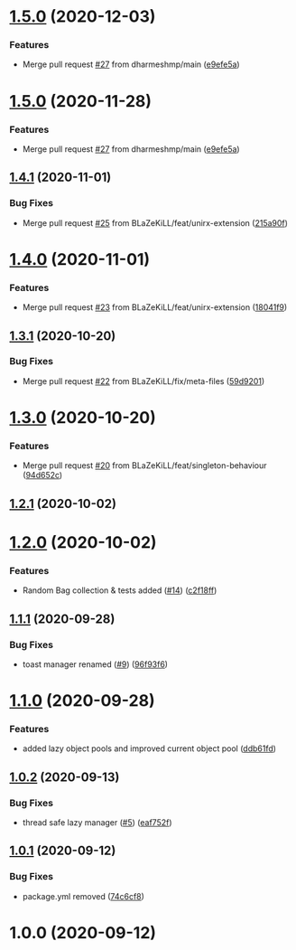 # [1.5.0](https://github.com/dharmeshmp/CodeBlazeLibrary/compare/v1.4.1...v1.5.0) (2020-12-03)


### Features

* Merge pull request [#27](https://github.com/dharmeshmp/CodeBlazeLibrary/issues/27) from dharmeshmp/main ([e9efe5a](https://github.com/dharmeshmp/CodeBlazeLibrary/commit/e9efe5a0ef711a5f582fbb1de34037b51987355e))

# [1.5.0](https://github.com/BLaZeKiLL/CodeBlazeLibrary/compare/v1.4.1...v1.5.0) (2020-11-28)


### Features

* Merge pull request [#27](https://github.com/BLaZeKiLL/CodeBlazeLibrary/issues/27) from dharmeshmp/main ([e9efe5a](https://github.com/BLaZeKiLL/CodeBlazeLibrary/commit/e9efe5a0ef711a5f582fbb1de34037b51987355e))

## [1.4.1](https://github.com/BLaZeKiLL/CodeBlazeLibrary/compare/v1.4.0...v1.4.1) (2020-11-01)


### Bug Fixes

* Merge pull request [#25](https://github.com/BLaZeKiLL/CodeBlazeLibrary/issues/25) from BLaZeKiLL/feat/unirx-extension ([215a90f](https://github.com/BLaZeKiLL/CodeBlazeLibrary/commit/215a90ff4719a165a0ba59be8e0517d11f557eff))

# [1.4.0](https://github.com/BLaZeKiLL/CodeBlazeLibrary/compare/v1.3.1...v1.4.0) (2020-11-01)


### Features

* Merge pull request [#23](https://github.com/BLaZeKiLL/CodeBlazeLibrary/issues/23) from BLaZeKiLL/feat/unirx-extension ([18041f9](https://github.com/BLaZeKiLL/CodeBlazeLibrary/commit/18041f9a878b0cd3c03dafefaf585147977c3873))

## [1.3.1](https://github.com/BLaZeKiLL/CodeBlazeLibrary/compare/v1.3.0...v1.3.1) (2020-10-20)


### Bug Fixes

* Merge pull request [#22](https://github.com/BLaZeKiLL/CodeBlazeLibrary/issues/22) from BLaZeKiLL/fix/meta-files ([59d9201](https://github.com/BLaZeKiLL/CodeBlazeLibrary/commit/59d9201fb8ef2159aac6c07db1f51514bb558c4f))

# [1.3.0](https://github.com/BLaZeKiLL/CodeBlazeLibrary/compare/v1.2.1...v1.3.0) (2020-10-20)


### Features

* Merge pull request [#20](https://github.com/BLaZeKiLL/CodeBlazeLibrary/issues/20) from BLaZeKiLL/feat/singleton-behaviour ([94d652c](https://github.com/BLaZeKiLL/CodeBlazeLibrary/commit/94d652c3c071edd5052bb0cde60ceadf13cb6196))

## [1.2.1](https://github.com/BLaZeKiLL/CodeBlazeLibrary/compare/v1.2.0...v1.2.1) (2020-10-02)

# [1.2.0](https://github.com/BLaZeKiLL/CodeBlazeLibrary/compare/v1.1.1...v1.2.0) (2020-10-02)


### Features

* Random Bag collection & tests added ([#14](https://github.com/BLaZeKiLL/CodeBlazeLibrary/issues/14)) ([c2f18ff](https://github.com/BLaZeKiLL/CodeBlazeLibrary/commit/c2f18ffab07b33382f6637ed9167f2415695e06e))

## [1.1.1](https://github.com/BLaZeKiLL/CodeBlazeLibrary/compare/v1.1.0...v1.1.1) (2020-09-28)


### Bug Fixes

* toast manager renamed ([#9](https://github.com/BLaZeKiLL/CodeBlazeLibrary/issues/9)) ([96f93f6](https://github.com/BLaZeKiLL/CodeBlazeLibrary/commit/96f93f680a6df53763c35563236aa867adeff3be))

# [1.1.0](https://github.com/BLaZeKiLL/CodeBlazeLibrary/compare/v1.0.2...v1.1.0) (2020-09-28)


### Features

* added lazy object pools and improved current object pool ([ddb61fd](https://github.com/BLaZeKiLL/CodeBlazeLibrary/commit/ddb61fdbff2bb038b70d106ea322224b2af7163f))

## [1.0.2](https://github.com/BLaZeKiLL/CodeBlazeLibrary/compare/v1.0.1...v1.0.2) (2020-09-13)


### Bug Fixes

* thread safe lazy manager ([#5](https://github.com/BLaZeKiLL/CodeBlazeLibrary/issues/5)) ([eaf752f](https://github.com/BLaZeKiLL/CodeBlazeLibrary/commit/eaf752f2dbb4c0743c1efc0f683a7b6ea69e4b68))

## [1.0.1](https://github.com/BLaZeKiLL/CodeBlazeLibrary/compare/v1.0.0...v1.0.1) (2020-09-12)


### Bug Fixes

* package.yml removed ([74c6cf8](https://github.com/BLaZeKiLL/CodeBlazeLibrary/commit/74c6cf836eabd6945ec48b986bbce1c80e43570d))

# 1.0.0 (2020-09-12)

